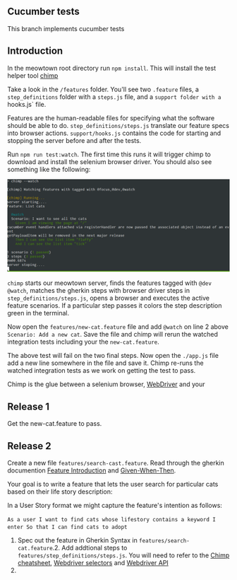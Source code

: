 ## Cucumber tests

This branch implements cucumber tests

## Introduction

In the meowtown root directory run `npm install`. This will install the test helper tool [chimp](https://chimp.readme.io/)

Take a look in the `/features` folder. You'll see two `.feature` files, a `step_definitions` folder with a `steps.js` file, and a `support folder with a `hooks.js` file.

Features are the human-readable files for specifying what the software should be able to do. `step_definitions/steps.js` translate our feature specs into browser actions. `support/hooks.js` contains the code for starting and stopping the server before and after the tests.   

Run `npm run test:watch`. The first time this runs it will trigger chimp to download and install the selenium browser driver. You should also see something like the following:

![list cats feature test](/images/list-cats-run.png)

`chimp` starts our meowtown server, finds the features tagged with `@dev` `@watch`, matches the gherkin steps with browser driver steps in `step_definitions/steps.js`, opens a browser and executes the active feature scenarios. If a particular step passes it colors the step description green in the terminal.
  
Now open the `features/new-cat.feature` file and add `@watch` on line 2 above `Scenario: Add a new cat`. Save the file and chimp will rerun the watched integration tests including your the `new-cat.feature`.

The above test will fail on the two final steps. Now open the `./app.js` file add a new line somewhere in the file and save it. Chimp re-runs the watched integration tests as we work on getting the test to pass. 

Chimp is the glue between a selenium browser, [WebDriver](http://webdriver.io/) and your 

## Release 1

Get the new-cat.feature to pass. 

## Release 2 

Create a new file `features/search-cast.feature`. Read through the gherkin documention [Feature Introduction](https://github.com/cucumber/cucumber/wiki/Feature-Introduction) and [Given-When-Then](https://github.com/cucumber/cucumber/wiki/Given-When-Then). 

Your goal is to write a feature that lets the user search for particular cats based on their life story description:  

In a User Story format we might capture the feature's intention as follows:

`As a user
I want to find cats whose lifestory contains a keyword I enter
So that I can find cats to adopt
`

1. Spec out the feature in Gherkin Syntax in `features/search-cat.feature`.2. Add addtional steps to `features/step_definitions/steps.js`. You will need to refer to the [Chimp cheatsheet](https://chimp.readme.io/docs/cheat-sheet), [Webdriver selectors](http://webdriver.io/guide/usage/selectors.html) and [Webdriver API](http://webdriver.io/api.html)
3. 
